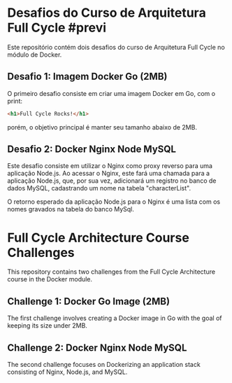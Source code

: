 # Desafios do Curso de Arquitetura Full Cycle #previ

Este repositório contém dois desafios do curso de Arquitetura Full Cycle no módulo de Docker.

## Desafio 1: Imagem Docker Go (2MB)

O primeiro desafio consiste em criar uma imagem Docker em Go, com o print:
```html
<h1>Full Cycle Rocks!</h1>
```
porém, o objetivo  principal é manter seu tamanho abaixo de 2MB.

## Desafio 2: Docker Nginx Node MySQL

Este desafio consiste em utilizar o Nginx como proxy reverso para uma aplicação Node.js. Ao acessar o Nginx, este fará uma chamada para a aplicação Node.js, que, por sua vez, adicionará um registro no banco de dados MySQL, cadastrando um nome na tabela "characterList".

O retorno esperado da aplicação Node.js para o Nginx é uma lista com os nomes gravados na tabela do banco MySql.






# Full Cycle Architecture Course Challenges

This repository contains two challenges from the Full Cycle Architecture course in the Docker module.

## Challenge 1: Docker Go Image (2MB)

The first challenge involves creating a Docker image in Go with the goal of keeping its size under 2MB.

## Challenge 2: Docker Nginx Node MySQL

The second challenge focuses on Dockerizing an application stack consisting of Nginx, Node.js, and MySQL.

